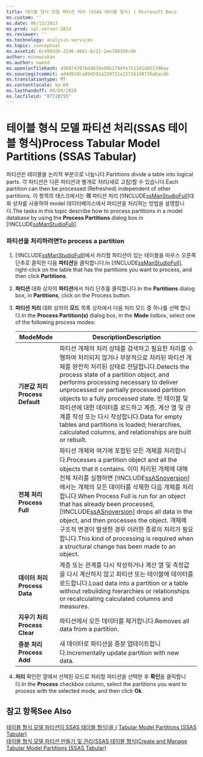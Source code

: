 ```yaml
---
title: 테이블 형식 모델 파티션 처리 (SSAS 테이블 형식) | Microsoft Docs
ms.custom: ''
ms.date: 06/13/2017
ms.prod: sql-server-2014
ms.reviewer: ''
ms.technology: analysis-services
ms.topic: conceptual
ms.assetid: 6c498d2b-22d6-4661-bc21-2ee708336c8b
author: minewiskan
ms.author: owend
ms.openlocfilehash: 496874707bd4030a98b1794fe7513d1d857390ae
ms.sourcegitcommit: ad4d92dce894592a259721a1571b1d8736abacdb
ms.translationtype: MT
ms.contentlocale: ko-KR
ms.lasthandoff: 08/04/2020
ms.locfileid: "87728755"
---
```

# <a name="process-tabular-model-partitions-ssas-tabular"></a><span data-ttu-id="48376-102">테이블 형식 모델 파티션 처리(SSAS 테이블 형식)</span><span class="sxs-lookup"><span data-stu-id="48376-102">Process Tabular Model Partitions (SSAS Tabular)</span></span>
  <span data-ttu-id="48376-103">파티션은 테이블을 논리적 부분으로 나눕니다.</span><span class="sxs-lookup"><span data-stu-id="48376-103">Partitions divide a table into logical parts.</span></span> <span data-ttu-id="48376-104">각 파티션은 다른 파티션과 별개로 처리(새로 고침)할 수 있습니다.</span><span class="sxs-lookup"><span data-stu-id="48376-104">Each partition can then be processed (Refreshed) independent of other partitions.</span></span> <span data-ttu-id="48376-105">이 항목의 태스크에서는 **의** 파티션 처리 [!INCLUDE[ssManStudioFull](../../includes/ssmanstudiofull-md.md)]대화 상자를 사용하여 model 데이터베이스에서 파티션을 처리하는 방법을 설명합니다.</span><span class="sxs-lookup"><span data-stu-id="48376-105">The tasks in this topic describe how to process partitions in a model database by using the **Process Partitions** dialog box in [!INCLUDE[ssManStudioFull](../../includes/ssmanstudiofull-md.md)].</span></span>  
  
###  <a name="to-process-a-partition"></a><a name="bkmk_create_new"></a> <span data-ttu-id="48376-106">파티션을 처리하려면</span><span class="sxs-lookup"><span data-stu-id="48376-106">To process a partition</span></span>  
  
1.  <span data-ttu-id="48376-107">[!INCLUDE[ssManStudioFull](../../includes/ssmanstudiofull-md.md)]에서 처리할 파티션이 있는 테이블을 마우스 오른쪽 단추로 클릭한 다음 **파티션**을 클릭합니다.</span><span class="sxs-lookup"><span data-stu-id="48376-107">In [!INCLUDE[ssManStudioFull](../../includes/ssmanstudiofull-md.md)], right-click on the table that has the partitions you want to process, and then click **Partitions**.</span></span>  
  
2.  <span data-ttu-id="48376-108">**파티션** 대화 상자의 **파티션**에서 처리 단추를 클릭합니다.</span><span class="sxs-lookup"><span data-stu-id="48376-108">In the **Partitions** dialog box, in **Partitions**, click on the Process button.</span></span>  
  
3.  <span data-ttu-id="48376-109">**파티션 처리** 대화 상자의 **모드** 목록 상자에서 다음 처리 모드 중 하나를 선택 합니다.</span><span class="sxs-lookup"><span data-stu-id="48376-109">In the **Process Partition(s)** dialog box, in the **Mode** listbox, select one of the following process modes:</span></span>  
  
    |<span data-ttu-id="48376-110">Mode</span><span class="sxs-lookup"><span data-stu-id="48376-110">Mode</span></span>|<span data-ttu-id="48376-111">Description</span><span class="sxs-lookup"><span data-stu-id="48376-111">Description</span></span>|  
    |----------|-----------------|  
    |<span data-ttu-id="48376-112">**기본값 처리**</span><span class="sxs-lookup"><span data-stu-id="48376-112">**Process Default**</span></span>|<span data-ttu-id="48376-113">파티션 개체의 처리 상태를 검색하고 필요한 처리를 수행하여 처리되지 않거나 부분적으로 처리된 파티션 개체를 완전히 처리된 상태로 전달합니다.</span><span class="sxs-lookup"><span data-stu-id="48376-113">Detects the process state of a partition object, and performs processing necessary to deliver unprocessed or partially processed partition objects to a fully processed state.</span></span> <span data-ttu-id="48376-114">빈 테이블 및 파티션에 대한 데이터를 로드하고 계층, 계산 열 및 관계를 작성 또는 다시 작성합니다.</span><span class="sxs-lookup"><span data-stu-id="48376-114">Data for empty tables and partitions is loaded; hierarchies, calculated columns, and relationships are built or rebuilt.</span></span>|  
    |<span data-ttu-id="48376-115">**전체 처리**</span><span class="sxs-lookup"><span data-stu-id="48376-115">**Process Full**</span></span>|<span data-ttu-id="48376-116">파티션 개체와 여기에 포함된 모든 개체를 처리합니다.</span><span class="sxs-lookup"><span data-stu-id="48376-116">Processes a partition object and all the objects that it contains.</span></span> <span data-ttu-id="48376-117">이미 처리된 개체에 대해 전체 처리를 실행하면 [!INCLUDE[ssASnoversion](../../includes/ssasnoversion-md.md)] 에서는 개체의 모든 데이터를 삭제한 다음 개체를 처리합니다.</span><span class="sxs-lookup"><span data-stu-id="48376-117">When Process Full is run for an object that has already been processed, [!INCLUDE[ssASnoversion](../../includes/ssasnoversion-md.md)] drops all data in the object, and then processes the object.</span></span> <span data-ttu-id="48376-118">개체에 구조적 변경이 발생한 경우 이러한 종류의 처리가 필요합니다.</span><span class="sxs-lookup"><span data-stu-id="48376-118">This kind of processing is required when a structural change has been made to an object.</span></span>|  
    |<span data-ttu-id="48376-119">**데이터 처리**</span><span class="sxs-lookup"><span data-stu-id="48376-119">**Process Data**</span></span>|<span data-ttu-id="48376-120">계층 또는 관계를 다시 작성하거나 계산 열 및 측정값을 다시 계산하지 않고 파티션 또는 테이블에 데이터를 로드합니다.</span><span class="sxs-lookup"><span data-stu-id="48376-120">Load data into a partition or a table without rebuilding hierarchies or relationships or recalculating calculated columns and measures.</span></span>|  
    |<span data-ttu-id="48376-121">**지우기 처리**</span><span class="sxs-lookup"><span data-stu-id="48376-121">**Process Clear**</span></span>|<span data-ttu-id="48376-122">파티션에서 모든 데이터를 제거합니다.</span><span class="sxs-lookup"><span data-stu-id="48376-122">Removes all data from a partition.</span></span>|  
    |<span data-ttu-id="48376-123">**증분 처리**</span><span class="sxs-lookup"><span data-stu-id="48376-123">**Process Add**</span></span>|<span data-ttu-id="48376-124">새 데이터로 파티션을 증분 업데이트합니다.</span><span class="sxs-lookup"><span data-stu-id="48376-124">Incrementally update partition with new data.</span></span>|  
  
4.  <span data-ttu-id="48376-125">**처리** 확인란 열에서 선택된 모드로 처리할 파티션을 선택한 후 **확인**을 클릭합니다.</span><span class="sxs-lookup"><span data-stu-id="48376-125">In the **Process** checkbox column, select the partitions you want to process with the selected mode, and then click **Ok**.</span></span>  
  
## <a name="see-also"></a><span data-ttu-id="48376-126">참고 항목</span><span class="sxs-lookup"><span data-stu-id="48376-126">See Also</span></span>  
 <span data-ttu-id="48376-127">[테이블 형식 모델 파티션이 SSAS 테이블 형식&#41;을 &#40;](partitions-ssas-tabular.md) </span><span class="sxs-lookup"><span data-stu-id="48376-127">[Tabular Model Partitions &#40;SSAS Tabular&#41;](partitions-ssas-tabular.md) </span></span>  
 [<span data-ttu-id="48376-128">테이블 형식 모델 파티션 만들기 및 관리&#40;SSAS 테이블 형식&#41;</span><span class="sxs-lookup"><span data-stu-id="48376-128">Create and Manage Tabular Model Partitions &#40;SSAS Tabular&#41;</span></span>](create-and-manage-tabular-model-partitions-ssas-tabular.md)  
  
  
